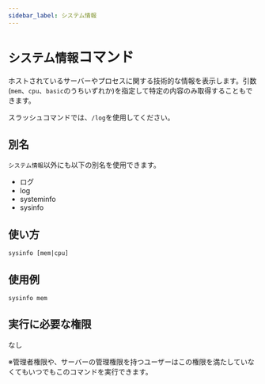 ```yaml
---
sidebar_label: システム情報
---
```

# `システム情報`コマンド
ホストされているサーバーやプロセスに関する技術的な情報を表示します。引数(`mem`、`cpu`、`basic`のうちいずれか)を指定して特定の内容のみ取得することもできます。

スラッシュコマンドでは、`/log`を使用してください。

## 別名
`システム情報`以外にも以下の別名を使用できます。

- ログ
- log
- systeminfo
- sysinfo

## 使い方
```
sysinfo [mem|cpu]
```

## 使用例
```
sysinfo mem
```


## 実行に必要な権限
なし

※管理者権限や、サーバーの管理権限を持つユーザーはこの権限を満たしていなくてもいつでもこのコマンドを実行できます。
  
